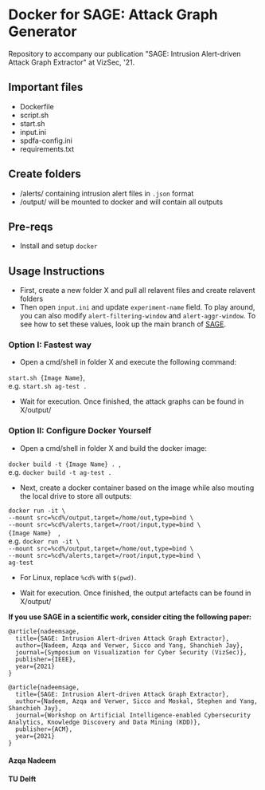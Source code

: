 # Docker for SAGE: Attack Graph Generator
Repository to accompany our publication "SAGE: Intrusion Alert-driven Attack Graph Extractor" at VizSec, '21.

## Important files
- Dockerfile
- script.sh
- start.sh
- input.ini
- spdfa-config.ini
- requirements.txt


## Create folders
- /alerts/ containing intrusion alert files in `.json` format
- /output/ will be mounted to docker and will contain all outputs

## Pre-reqs
- Install and setup `docker`

## Usage Instructions

- First, create a new folder X and pull all relavent files and create relavent folders
- Then open `input.ini` and update `experiment-name` field. To play around, you can also modify `alert-filtering-window` and `alert-aggr-window`. To see how to set these values, look up the main branch of [SAGE](https://github.com/tudelft-cda-lab/SAGE).

### Option I: Fastest way

- Open a cmd/shell in folder X and execute the following command:

`start.sh {Image Name}`, \
e.g. `start.sh ag-test .`

- Wait for execution. Once finished, the attack graphs can be found in X/output/

### Option II: Configure Docker Yourself

- Open a cmd/shell in folder X and build the docker image:

`docker build -t {Image Name} . `, \
e.g. `docker build -t ag-test .`

- Next, create a docker container based on the image while also mouting the local drive to store all outputs:

`docker run -it \` \
  `--mount src=%cd%/output,target=/home/out,type=bind \` \
  `--mount src=%cd%/alerts,target=/root/input,type=bind \` \
  `{Image Name}  `, \
e.g. `docker run -it \` \
  `--mount src=%cd%/output,target=/home/out,type=bind \` \
  `--mount src=%cd%/alerts,target=/root/input,type=bind \` \
  `ag-test`

* For Linux, replace `%cd%` with `$(pwd)`.

- Wait for execution. Once finished, the output artefacts can be found in X/output/  

**If you use SAGE in a scientific work, consider citing the following paper:**

```
@article{nadeemsage,
  title={SAGE: Intrusion Alert-driven Attack Graph Extractor},
  author={Nadeem, Azqa and Verwer, Sicco and Yang, Shanchieh Jay},
  journal={Symposium on Visualization for Cyber Security (VizSec)},
  publisher={IEEE},
  year={2021}
}
```
```
@article{nadeemsage,
  title={SAGE: Intrusion Alert-driven Attack Graph Extractor},
  author={Nadeem, Azqa and Verwer, Sicco and Moskal, Stephen and Yang, Shanchieh Jay},
  journal={Workshop on Artificial Intelligence-enabled Cybersecurity Analytics, Knowledge Discovery and Data Mining (KDD)},
  publisher={ACM},
  year={2021}
}
```

#### Azqa Nadeem
#### TU Delft
